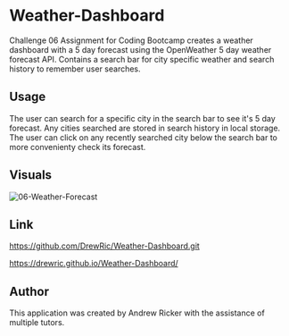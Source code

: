 # Weather-Dashboard

Challenge 06 Assignment for Coding Bootcamp creates a weather dashboard with a 5 day forecast using the OpenWeather 5 day weather forecast API. Contains a search bar for city specific weather and search history to remember user searches.

## Usage
The user can search for a specific city in the search bar to see it's 5 day forecast. Any cities searched are stored in search history in local storage. The user can click on any recently searched city below the search bar to more convenienty check its forecast.

## Visuals

![06-Weather-Forecast](https://github.com/user-attachments/assets/532dbe27-fa03-4316-a8bc-57d6920dac06)

## Link

https://github.com/DrewRic/Weather-Dashboard.git

https://drewric.github.io/Weather-Dashboard/

## Author

This application was created by Andrew Ricker with the assistance of multiple tutors. 
